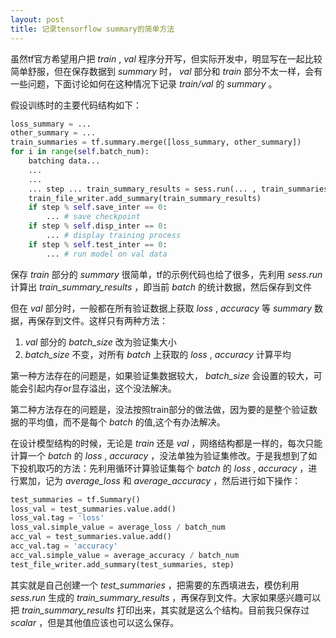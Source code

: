 ```yaml
---
layout: post
title: 记录tensorflow summary的简单方法
---
```


虽然tf官方希望用户把 _train_ , _val_ 程序分开写，但实际开发中，明显写在一起比较简单舒服，但在保存数据到 _summary_ 时， _val_ 部分和 _train_ 部分不太一样，会有一些问题，下面讨论如何在这种情况下记录 _train/val_ 的 _summary_ 。

假设训练时的主要代码结构如下：

```python
loss_summary = ...
other_summary = ...
train_summaries = tf.summary.merge([loss_summary, other_summary])
for i in range(self.batch_num):
	batching data...
	...
	...
	... step ... train_summary_results = sess.run(... , train_summaries)
	train_file_writer.add_summary(train_summary_results)
	if step % self.save_inter == 0:
		... # save checkpoint
	if step % self.disp_inter == 0:
		... # display training process
    if step % self.test_inter == 0:
		... # run model on val data
```	

保存 _train_ 部分的 _summary_ 很简单，tf的示例代码也给了很多，先利用 _sess.run_ 计算出 _train\_summary\_results_ ，即当前 _batch_ 的统计数据，然后保存到文件

但在 _val_ 部分时，一般都在所有验证数据上获取 _loss_ , _accuracy_ 等 _summary_ 数据，再保存到文件。这样只有两种方法：

1. _val_ 部分的 _batch\_size_ 改为验证集大小  
2. _batch\_size_ 不变，对所有 _batch_ 上获取的 _loss_ , _accuracy_ 计算平均

第一种方法存在的问题是，如果验证集数据较大， _batch\_size_ 会设置的较大，可能会引起内存or显存溢出，这个没法解决。

第二种方法存在的问题是，没法按照train部分的做法做，因为要的是整个验证数据的平均值，而不是每个 _batch_ 的值,这个有办法解决。

在设计模型结构的时候，无论是 _train_ 还是 _val_ ，网络结构都是一样的，每次只能计算一个 _batch_ 的 _loss_ , _accuracy_ ，没法单独为验证集修改。于是我想到了如下投机取巧的方法：先利用循环计算验证集每个 _batch_ 的 _loss_ , _accuracy_ ，进行累加，记为 _average\_loss_ 和 _average\_accuracy_ ，然后进行如下操作：

```python
test_summaries = tf.Summary()
loss_val = test_summaries.value.add()
loss_val.tag = 'loss'
loss_val.simple_value = average_loss / batch_num
acc_val = test_summaries.value.add()
acc_val.tag = 'accuracy'
acc_val.simple_value = average_accuracy / batch_num
test_file_writer.add_summary(test_summaries, step)
```

其实就是自己创建一个 _test\_summaries_ ，把需要的东西填进去，模仿利用 _sess.run_ 生成的 _train\_summary\_results_ ，再保存到文件。大家如果感兴趣可以把 _train\_summary\_results_ 打印出来，其实就是这么个结构。目前我只保存过 _scalar_ ，但是其他值应该也可以这么保存。










